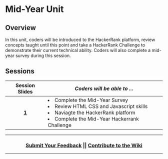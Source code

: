 
# Mid-Year Unit

## Overview
 In this unit, coders will be introduced to the HackerRank platform, review concepts taught until this point and take a HackerRank Challenge to demonstrate their current technical ability. Coders will also complete a mid-year survey during this session.
## Sessions 
|Session Slides|*Coders will be able to ...*|
|:-------:|-------|
|[**1**]()|<li>Complete the Mid-Year Survey</li> <li>Review HTML CSS and Javascript skills</li>  <li>Naviagte the HackerRank platform</li> <li>Complete the Mid-Year Hackerrank Challenge</li> |


----
<h3 align="center"><a href="https://docs.google.com/forms/d/e/1FAIpQLSeLpI-m6UKvIxk97F8R1iidFRaYXJ3dfcUuIjx2Pz0WMfO1SA/viewform">Submit Your Feedback</a> || <a href="https://github.com/ScriptEdcurriculum/curriculum18-19/wiki">Contribute to the Wiki</a> </h3>

----
